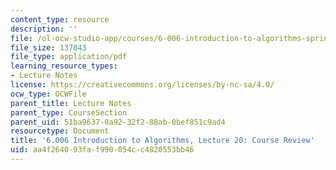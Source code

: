 ```yaml
---
content_type: resource
description: ''
file: /ol-ocw-studio-app/courses/6-006-introduction-to-algorithms-spring-2020/aa4f264093faf990054cc4820553bb46_MIT6_006S20_lec20.pdf
file_size: 137043
file_type: application/pdf
learning_resource_types:
- Lecture Notes
license: https://creativecommons.org/licenses/by-nc-sa/4.0/
ocw_type: OCWFile
parent_title: Lecture Notes
parent_type: CourseSection
parent_uid: 51ba9637-0a92-32f2-88ab-0bef851c9ad4
resourcetype: Document
title: '6.006 Introduction to Algorithms, Lecture 20: Course Review'
uid: aa4f2640-93fa-f990-054c-c4820553bb46
---
```

